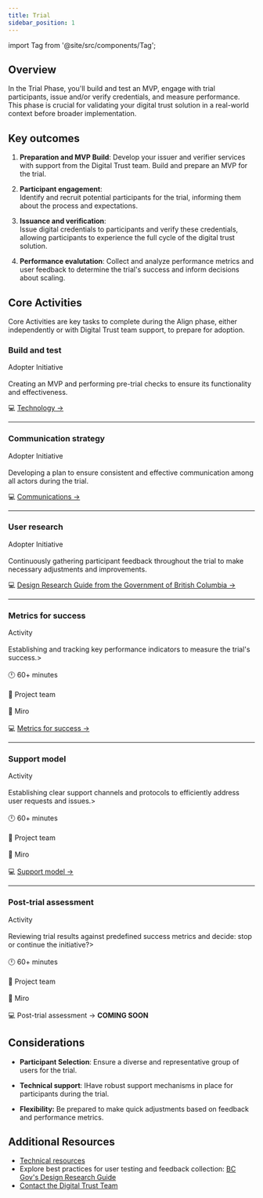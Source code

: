 ```yaml
---
title: Trial
sidebar_position: 1
---
```

import Tag from '@site/src/components/Tag';

## Overview
In the Trial Phase, you'll build and test an MVP, engage with trial participants, issue and/or verify credentials, and measure performance. This phase is crucial for validating your digital trust solution in a real-world context before broader implementation.

## Key outcomes

1.  **Preparation and MVP Build**: Develop your issuer and verifier services with support from the Digital Trust team. Build and prepare an MVP for the trial.
    
2.  **Participant engagement**:  
    Identify and recruit potential participants for the trial, informing them about the process and expectations.
    
3.  **Issuance and verification**:  
    Issue digital credentials to participants and verify these credentials, allowing participants to experience the full cycle of the digital trust solution.

4.  **Performance evalutation**: 
    Collect and analyze performance metrics and user feedback to determine the trial's success and inform decisions about scaling.

## Core Activities
Core Activities are key tasks to complete during the Align phase, either independently or with Digital Trust team support, to prepare for adoption.

### Build and test
<Tag color="#89C300">Adopter Initiative</Tag><br></br>
Creating an MVP and performing pre-trial checks to ensure its functionality and effectiveness.

💻 [Technology →](https://bcgov.github.io/digital-trust-toolkit/docs/resources/technology/)

---

### Communication strategy
<Tag color="#89C300">Adopter Initiative</Tag><br></br>
Developing a plan to ensure consistent and effective communication among all actors during the trial. 

💻 [Communications →](https://bcgov.github.io/digital-trust-toolkit/docs/resources/communications/)

---

### User research
<Tag color="#89C300">Adopter Initiative</Tag><br></br>
Continuously gathering participant feedback throughout the trial to make necessary adjustments and improvements.

💻 [Design Research Guide from the Government of British Columbia →](https://bcgov.github.io/design-research-guide/)

---

### Metrics for success
<Tag color="#89C300">Activity</Tag><br></br>
Establishing and tracking key performance indicators to measure the trial's success.><br></br>
🕛  60+ minutes<br></br>
🙌 Project team<br></br>
🔨 Miro<br></br>
💻 [Metrics for success →](https://bcgov.github.io/digital-trust-toolkit/docs/delivery-manual/trial/Metrics%20for%20success)

---

### Support model
<Tag color="#89C300">Activity</Tag><br></br>
Establishing clear support channels and protocols to efficiently address user requests and issues.><br></br>
🕛  60+ minutes<br></br>
🙌 Project team<br></br>
🔨 Miro<br></br>
💻 [Support model →](https://bcgov.github.io/digital-trust-toolkit/docs/delivery-manual/trial/Support%20model)

---

### Post-trial assessment
<Tag color="#89C300">Activity</Tag><br></br>
Reviewing trial results against predefined success metrics and decide: stop or continue the initiative?><br></br>
🕛  60+ minutes<br></br>
🙌 Project team<br></br>
🔨 Miro<br></br>
💻 Post-trial assessment → **COMING SOON**


## Considerations

-   **Participant Selection**: Ensure a diverse and representative group of users for the trial.
    
-   **Technical support**: IHave robust support mechanisms in place for participants during the trial.
    
-   **Flexibility:** Be prepared to make quick adjustments based on feedback and performance metrics.


    
    

## Additional Resources

-   [Technical resources](https://bcgov.github.io/digital-trust-toolkit/docs/resources/technology/)
-   Explore best practices for user testing and feedback collection: [BC Gov's Design Research Guide](https://bcgov.github.io/design-research-guide/)
-   [Contact the Digital Trust Team](mailto:DItrust@gov.bc.ca)
